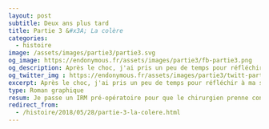 ```yaml
---
layout: post
subtitle: Deux ans plus tard
title: Partie 3 &#x3A; La colère
categories:
  - histoire
image: /assets/images/partie3/partie3.svg
og_image: https://endonymous.fr/assets/images/partie3/fb-partie3.png
og_description: Après le choc, j'ai pris un peu de temps pour réfléchir à ma situation et je me suis rapidement rendu compte à quel point j'étais en colère contre mes médecins. Comment avaient-ils pu laisser passer cette maladie alors que plus de 10% des femmes sont touchées ? Voici la partie 3 de Deux ans plus tard, la colère.
og_twitter_img : https://endonymous.fr/assets/images/partie3/twitt-partie3.png
excerpt: Après le choc, j'ai pris un peu de temps pour réfléchir à ma situation et je me suis rapidement rendu compte à quel point j'étais en colère contre mes médecins. Comment avaient-ils pu laisser passer cette maladie alors que plus de 10% des femmes sont touchées ? Voici la partie 3 de Deux ans plus tard, la colère.
type: Roman graphique
resum: Je passe un IRM pré-opératoire pour que le chirurgien prenne connaissance de la taille et la localisation des lésions. Je commence à comprendre plus en détail ce qu'est l'endométriose. D'après la classification utilisée par les médecins, j'apprends que j'ai un stade 4 d'endométriose donc des lésions profondes. Je commence à être en colère auprès de mes anciens médecins, leur repprochant de ne pas avoir découvert cette maladie alors que j'ai une atteinte profonde.
redirect_from:
  - /histoire/2018/05/28/partie-3-la-colere.html
---
```

<div class="padding0">
    <img class="img-fluid" src="/assets/images/partie3/03- (1).png" alt="">
    <img class="img-fluid" src="/assets/images/partie3/03- (2).png" alt="">
    <img class="img-fluid" src="/assets/images/partie3/03- (3).png" alt="">
    <img class="img-fluid" src="/assets/images/partie3/03- (4).png" alt="">
    <img class="img-fluid" src="/assets/images/partie3/03- (5).png" alt="">
    <img class="img-fluid" src="/assets/images/partie3/03- (6).png" alt="">
    <img class="img-fluid" src="/assets/images/partie3/03- (7).png" alt="">
    <img class="img-fluid" src="/assets/images/partie3/03- (8).png" alt="">
    <img class="img-fluid" src="/assets/images/partie3/03- (9).png" alt="">
    <img class="img-fluid" src="/assets/images/partie3/03- (10).png" alt="">
    <img class="img-fluid" src="/assets/images/partie3/03- (11).png" alt="">
    <img class="img-fluid" src="/assets/images/partie3/03- (12).png" alt="">
    <img class="img-fluid" src="/assets/images/partie3/03- (13).png" alt="">
    <img class="img-fluid" src="/assets/images/partie3/03- (14).png" alt="">
    <img class="img-fluid" src="/assets/images/partie3/03- (15).png" alt="">
    <img class="img-fluid" src="/assets/images/partie3/03- (16).png" alt="">
    <img class="img-fluid" src="/assets/images/partie3/03- (17).png" alt="">
    <img class="img-fluid" src="/assets/images/partie3/03- (18).png" alt="">
    <img class="img-fluid" src="/assets/images/partie3/03- (19).png" alt="">
    <img class="img-fluid" src="/assets/images/partie3/03- (20).png" alt="">
    <img class="img-fluid" src="/assets/images/partie3/03- (21).png" alt="">
    <img class="img-fluid" src="/assets/images/partie3/03- (22).png" alt="">
    <img class="img-fluid" src="/assets/images/partie3/03- (23).png" alt="">
</div>